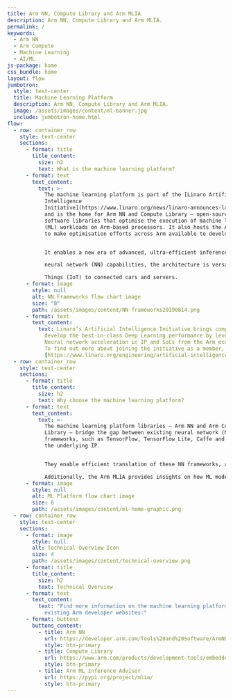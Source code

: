 ```yaml
---
title: Arm NN, Compute Library and Arm MLIA
description: Arm NN, Compute Library and Arm MLIA.
permalink: /
keywords:
  - Arm NN
  - Arm Compute
  - Machine Learning
  - AI/ML
js-package: home
css_bundle: home
layout: flow
jumbotron:
  style: text-center
  title: Machine Learning Platform
  description: Arm NN, Compute Library and Arm MLIA.
  image: /assets/images/content/ml-banner.jpg
  include: jumbotron-home.html
flow:
  - row: container_row
    style: text-center
    sections:
      - format: title
        title_content:
          size: h2
          text: What is the machine learning platform?
      - format: text
        text_content:
          text: >-
            The machine learning platform is part of the [Linaro Artificial
            Intelligence
            Initiative](https://www.linaro.org/news/linaro-announces-launch-of-machine-intelligence-initiative/)
            and is the home for Arm NN and Compute Library – open-source
            software libraries that optimise the execution of machine learning
            (ML) workloads on Arm-based processors. It also hosts the Arm ML Inference Advisor (Arm MLIA), a tool
            to make optimisation efforts across Arm available to developers with varying backgrounds.


            It enables a new era of advanced, ultra-efficient inference at the edge. Specifically designed for machine learning and

            neural network (NN) capabilities, the architecture is versatile enough to scale to any device, from the Internet of

            Things (IoT) to connected cars and servers.
      - format: image
        style: null
        alt: NN Frameworks flow chart image
        size: "8"
        path: /assets/images/content/NN-frameworks20190814.png
      - format: text
        text_content:
          text: Linaro’s Artificial Intelligence Initiative brings companies together to
            develop the best-in-class Deep Learning performance by leveraging
            Neural network acceleration in IP and SoCs from the Arm ecosystem.
            To find out more about joining the initiative as a member, go to
            [https://www.linaro.org/engineering/artificial-intelligence/](https://www.linaro.org/engineering/artificial-intelligence/).
  - row: container_row
    style: text-center
    sections:
      - format: title
        title_content:
          size: h2
          text: Why choose the machine learning platform?
      - format: text
        text_content:
          text: >-
            The machine learning platform libraries – Arm NN and Arm Compute
            Library – bridge the gap between existing neural network (NN)
            frameworks, such as TensorFlow, TensorFlow Lite, Caffe and ONNX, and
            the underlying IP.


            They enable efficient translation of these NN frameworks, allowing them to run efficiently – without modification – across Arm Cortex-A CPUs, Arm Mali GPUs and the Arm ML processor.

            Additionally, the Arm MLIA provides insights on how ML models will perform on Arm early in the model development cycle.
      - format: image
        style: null
        alt: ML Platform flow chart image
        size: 8
        path: /assets/images/content/ml-home-graphic.png
  - row: container_row
    style: text-center
    sections:
      - format: image
        style: null
        alt: Technical Overview Icon
        size: 4
        path: /assets/images/content/technical-overview.png
      - format: title
        title_content:
          size: h2
          text: Technical Overview
      - format: text
        text_content:
          text: "Find more information on the machine learning platform projects from the
            existing Arm developer websites:"
      - format: buttons
        buttons_content:
          - title: Arm NN
            url: https://developer.arm.com/Tools%20and%20Software/ArmNN
            style: btn-primary
          - title: Compute Library
            url: https://www.arm.com/products/development-tools/embedded-and-software/compute-library
            style: btn-primary
          - title: Arm ML Inference Advisor
            url: https://pypi.org/project/mlia/
            style: btn-primary
---
```

